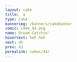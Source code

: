 ```yaml
---
layout: cake
title:  a
type: cake
bannerimg: /banners/cakebanner
comic: cake_44.png
name: Dream Catchin'
hovertext: heh heh
next: 45
prev: 43
permalink: cakes/44/
---
```

